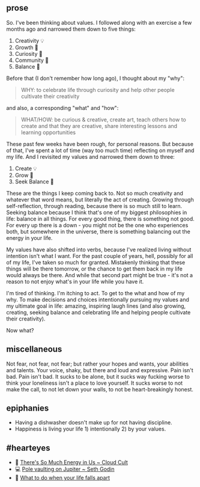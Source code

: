## prose
So. I've been thinking about values. I followed along with an exercise a few months ago and narrowed them down to five things:
1. Creativity 💡
1. Growth 🐛
1. Curiosity 🔮
1. Community 💪
1. Balance 💞

Before that (I don't remember how long ago), I thought about my "why":
> WHY: to celebrate life through curiosity and help other people cultivate their creativity

and also, a corresponding "what" and "how":
> WHAT/HOW: be curious & creative, create art, teach others how to create and that they are creative, share interesting lessons and learning opportunities

These past few weeks have been rough, for personal reasons. But because of that, I've spent a lot of time (way too much time) reflecting on myself and my life. And I revisited my values and narrowed them down to three:
1. Create 💡
1. Grow 🐛
1. Seek Balance 💞

These are the things I keep coming back to. Not so much creativity and whatever that word means, but literally the act of creating. Growing through self-reflection, through reading, because there is so much still to learn. Seeking balance because I think that's one of my biggest philosophies in life: balance in all things. For every good thing, there is something not good. For every up there is a down - you might not be the one who experiences both, but somewhere in the universe, there is something balancing out the energy in your life.

My values have also shifted into verbs, because I've realized living without intention isn't what I want. For the past couple of years, hell, possibly for all of my life, I've taken so much for granted. Mistakenly thinking that these things will be there tomorrow, or the chance to get them back in my life would always be there. And while that second part might be  true - it's not a reason to not enjoy what's in your life while you have it.

I'm tired of thinking. I'm itching to act. To get to the what and how of my why. To make decisions and choices intentionally pursuing my values and my ultimate goal in life: amazing, inspiring laugh lines (and also growing, creating, seeking balance and celebrating life and helping people cultivate their creativity).

Now what?


## miscellaneous
Not fear, not fear, not fear; but rather your hopes and wants, your abilities and talents. Your voice, shaky, but there and loud and expressive. Pain isn't bad. Pain isn't bad. It sucks to be alone, but it sucks way fucking worse to think your loneliness isn't a place to love yourself. It sucks worse to not make the call, to not let down your walls, to not be heart-breakingly honest.

## epiphanies
- Having a dishwasher doesn't make up for not having discipline.
- Happiness is living your life 1) intentionally 2) by your values.

## #hearteyes
- 🎵 [There's So Much Energy in Us ~ Cloud Cult](https://www.youtube.com/watch?v=udWIFQgAcYQ)
- 💻 [Pole vaulting on Jupiter ~ Seth Godin](http://sethgodin.typepad.com/seths_blog/2017/02/pole-vaulting-on-jupiter.html)
- 👀 [What to do when your life falls apart](https://www.youtube.com/watch?v=rqnUEj8tA14)
